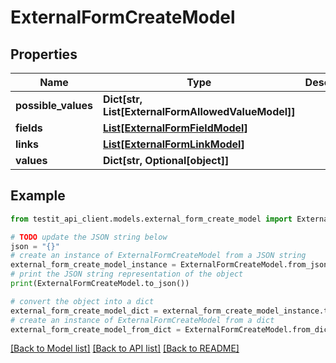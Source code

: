 # ExternalFormCreateModel


## Properties

Name | Type | Description | Notes
------------ | ------------- | ------------- | -------------
**possible_values** | **Dict[str, List[ExternalFormAllowedValueModel]]** |  | 
**fields** | [**List[ExternalFormFieldModel]**](ExternalFormFieldModel.md) |  | 
**links** | [**List[ExternalFormLinkModel]**](ExternalFormLinkModel.md) |  | 
**values** | **Dict[str, Optional[object]]** |  | 

## Example

```python
from testit_api_client.models.external_form_create_model import ExternalFormCreateModel

# TODO update the JSON string below
json = "{}"
# create an instance of ExternalFormCreateModel from a JSON string
external_form_create_model_instance = ExternalFormCreateModel.from_json(json)
# print the JSON string representation of the object
print(ExternalFormCreateModel.to_json())

# convert the object into a dict
external_form_create_model_dict = external_form_create_model_instance.to_dict()
# create an instance of ExternalFormCreateModel from a dict
external_form_create_model_from_dict = ExternalFormCreateModel.from_dict(external_form_create_model_dict)
```
[[Back to Model list]](../README.md#documentation-for-models) [[Back to API list]](../README.md#documentation-for-api-endpoints) [[Back to README]](../README.md)


